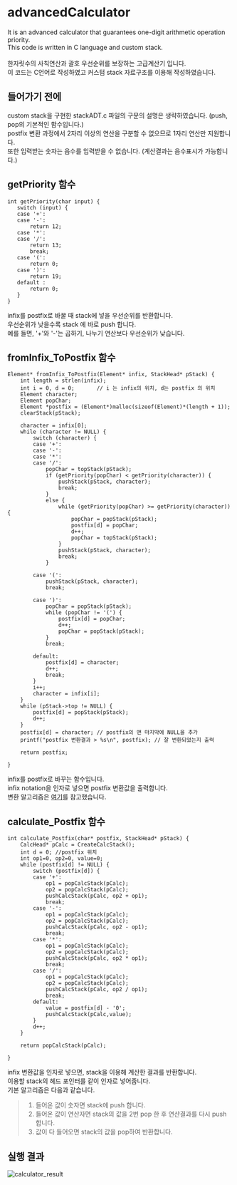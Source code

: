 # advancedCalculator  
 It is an advanced calculator that guarantees one-digit arithmetic operation priority.  
 This code is written in C language and custom stack.  
 <br />
 한자릿수의 사칙연산과 괄호 우선순위를 보장하는 고급계산기 입니다.  
 이 코드는 C언어로 작성하였고 커스텀 stack 자료구조를 이용해 작성하였습니다.  
 
## 들어가기 전에
 custom stack을 구현한 stackADT.c 파일의 구문의 설명은 생략하였습니다. (push, pop의 기본적인 함수입니다.)    
 postfix 변환 과정에서 2자리 이상의 연산을 구분할 수 없으므로 1자리 연산만 지원합니다.  
 또한 입력받는 숫자는 음수를 입력받을 수 없습니다. (계산결과는 음수표시가 가능합니다.)  
 
## getPriority 함수  
 ```
 int getPriority(char input) {
	switch (input) {
	case '+': 
	case '-':
		return 12;
	case '*': 
	case '/': 
		return 13;
		break;
	case '(':
		return 0;
	case ')':
		return 19;
	default : 
		return 0;
	}
}
 ```
 infix를 postfix로 바꿀 때 stack에 넣을 우선순위를 반환합니다.  
 우선순위가 낮을수록 stack 에 바로 push 합니다.  
 예를 들면, '+'와 '-'는 곱하기, 나누기 연산보다 우선순위가 낮습니다.  
 
## fromInfix_ToPostfix 함수   
```
Element* fromInfix_ToPostfix(Element* infix, StackHead* pStack) {
	int length = strlen(infix);
	int i = 0, d = 0;		// i 는 infix의 위치, d는 postfix 의 위치
	Element character;
	Element popChar;
	Element *postfix = (Element*)malloc(sizeof(Element)*(length + 1));
	clearStack(pStack);

	character = infix[0];
	while (character != NULL) {
		switch (character) {
		case '+':
		case '-':
		case '*':
		case '/':
			popChar = topStack(pStack);
			if (getPriority(popChar) < getPriority(character)) {
				pushStack(pStack, character);
				break;
			}
			else {
				while (getPriority(popChar) >= getPriority(character)) {
					popChar = popStack(pStack);
					postfix[d] = popChar;
					d++;
					popChar = topStack(pStack);
				}
				pushStack(pStack, character);
				break;
			}

		case '(':
			pushStack(pStack, character);
			break;

		case ')':
			popChar = popStack(pStack);
			while (popChar != '(') {
				postfix[d] = popChar;
				d++;
				popChar = popStack(pStack);
			}
			break;

		default:
			postfix[d] = character;
			d++;
			break;
		}
		i++;
		character = infix[i];
	}
	while (pStack->top != NULL) {
		postfix[d] = popStack(pStack);
		d++;
	}
	postfix[d] = character; // postfix의 맨 마지막에 NULL을 추가
	printf("postfix 변환결과 > %s\n", postfix);	// 잘 변환되었는지 출력

	return postfix;

}
```
 infix를 postfix로 바꾸는 함수입니다.  
 infix notation을 인자로 넣으면 postfix 변환값을 출력합니다.  
 변환 알고리즘은 [여기](http://makebob.tistory.com/18)를 참고했습니다.

      
## calculate_Postfix 함수
```
int calculate_Postfix(char* postfix, StackHead* pStack) {
	CalcHead* pCalc = CreateCalcStack();
	int d = 0; //postfix 위치
	int op1=0, op2=0, value=0;
	while (postfix[d] != NULL) {
		switch (postfix[d]) {
		case '+':
			op1 = popCalcStack(pCalc);
			op2 = popCalcStack(pCalc);
			pushCalcStack(pCalc, op2 + op1);
			break;
		case '-':
			op1 = popCalcStack(pCalc);
			op2 = popCalcStack(pCalc);
			pushCalcStack(pCalc, op2 - op1);
			break;
		case '*':
			op1 = popCalcStack(pCalc);
			op2 = popCalcStack(pCalc);
			pushCalcStack(pCalc, op2 * op1);
			break;
		case '/':			
			op1 = popCalcStack(pCalc);
			op2 = popCalcStack(pCalc);
			pushCalcStack(pCalc, op2 / op1);
			break;
		default:
			value = postfix[d] - '0';
			pushCalcStack(pCalc,value);
		}
		d++;
	}

	return popCalcStack(pCalc);

}
```
 infix 변환값을 인자로 넣으면, stack을 이용해 계산한 결과를 반환합니다.  
 이용할 stack의 헤드 포인터를 같이 인자로 넣어줍니다.  
 기본 알고리즘은 다음과 같습니다.
 > 1. 들어온 값이 숫자면 stack에 push 합니다.
 > 2. 들어온 값이 연산자면 stack의 값을 2번 pop 한 후 연산결과를 다시 push합니다.
 > 3. 값이 다 들어오면 stack의 값을 pop하여 반환합니다.

 
## 실행 결과
 ![calculator_result](https://user-images.githubusercontent.com/41851641/48905784-d2e46c80-eea5-11e8-9383-da2b9cfc0a9c.PNG)

